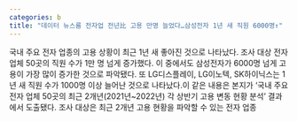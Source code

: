 ```yaml
---
categories: b
title: "데이터 뉴스룸 전자업 전년比 고용 만명 늘었다…삼성전자 1년 새 직원 6000명↑"
---
```

국내 주요 전자 업종의 고용 상황이 최근 1년 새 좋아진 것으로 나타났다. 조사 대상 전자 업체 50곳의 직원 수가 1만 명 넘게 증가했다. 이 중에서도 삼성전자가 6000명 넘게 고용이 가장 많이 증가한 것으로 파악됐다. 또 LG디스플레이, LG이노텍, SK하이닉스는 1년 새 직원 수가 1000명 이상 늘어난 것으로 나타났다.이 같은 내용은 본지가 ‘국내 주요 전자 업체 50곳의 최근 2개년(2021년~2022년) 각 상반기 고용 변동 현황 분석’ 결과에서 도출됐다. 조사 대상은 최근 2개년 고용 현황을 파악할 수 있는 전자 업종